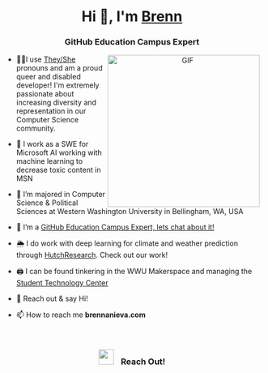 <h1 align="center">Hi 👋, I'm <a href="https://brennanieva.com" target="blank">
Brenn</a></h1>
<h3 align="center">GitHub Education Campus Expert</h3>

<!-- <p align="left"> <img src="https://komarev.com/ghpvc/?username=100brennanieva&label=Profile%20views&color=0e75b6&style=flat" alt="100rabhcsmc" /> </p>
 -->
<!-- <p align="left"> <a href="https://twitter.com/brennanieva" target="blank"><img src="https://img.shields.io/twitter/follow/100brennanieva?logo=twitter&style=for-the-badge" alt="100rabhcsmc" /></a> </p> -->

<a target="_blank" align="center">
  <img align="right" top="500" height="300" width="300" alt="GIF" src="https://github.com/brennanieva.png">
</a>

- 🏳️‍🌈I use <a href="https://www.npr.org/2021/06/02/996319297/gender-identity-pronouns-expression-guide-lgbtq" target="blank"> They/She</a> pronouns and am a proud queer and disabled developer!  I'm extremely passionate about increasing diversity and representation in our Computer Science community.
- :newspaper: I work as a SWE for Microsoft AI working with machine learning to decrease toxic content in MSN

- :apple: I’m majored in Computer Science & Political Sciences at Western Washington University in Bellingham, WA, USA</a>

- :triangular_flag_on_post: I’m a  <a href="https://githubcampus.expert/brennanieva/" target="blank">GitHub Education Campus Expert, lets chat about it!</a>

- :sun_behind_rain_cloud: I do work with deep learning for climate and weather prediction through <a href="https://hutchresear.ch" target="blank">HutchResearch</a>. Check out our work!

- :printer: I can be found tinkering in the WWU Makerspace and managing the <a href="https://stc.wwu.edu" target="blank">Student Technology Center</a>

- 💬 Reach out & say Hi!

- 📫 How to reach me **brennanieva.com**

<!-- - 📄 Know about my experiences <a href="https://github.com/100rabhcsmc/Me.io/blob/master/01SaurabhChavanReactNativeResume.pdf" target="blank">Resume</a> -->
<br/>
<h3 align="center" > <img src="https://media.giphy.com/media/iY8CRBdQXODJSCERIr/giphy.gif" width="30" height="30" style="margin-right: 10px;"> Reach Out!</h3>



